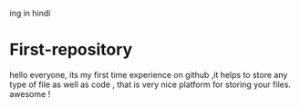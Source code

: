 ing in hindi 
# First-repository
hello everyone, 
its my first time experience on github ,it helps to store any type of file as well as code , that is very nice platform for storing your files. awesome !
